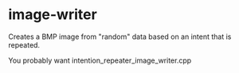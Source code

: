 # image-writer
Creates a BMP image from "random" data based on an intent that is repeated.

You probably want intention_repeater_image_writer.cpp
